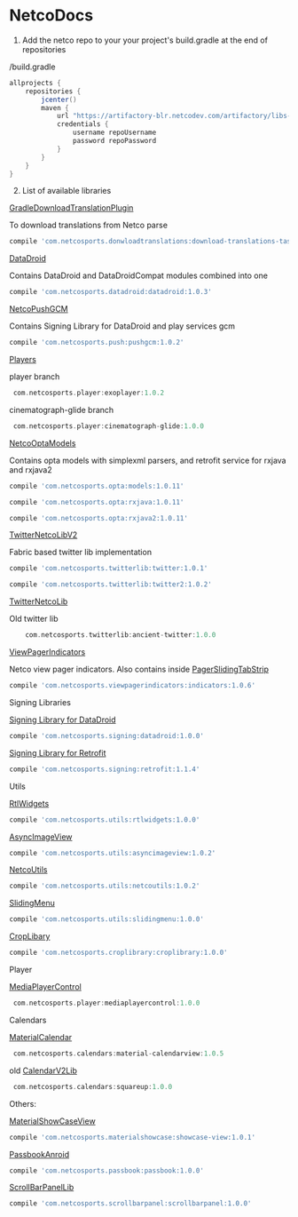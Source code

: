 # NetcoDocs

1. Add the netco repo to your your project's build.gradle at the end of repositories

/build.gradle
```groovy
allprojects {
	repositories {
		jcenter()
		maven {
            url "https://artifactory-blr.netcodev.com/artifactory/libs-release"
            credentials {
                username repoUsername
                password repoPassword
            }
        }
	}
}
```

2. List of available libraries

[GradleDownloadTranslationPlugin](https://github.com/netcosports/GradleDownloadTranslationPlugin)

To download translations from Netco parse

```groovy
compile 'com.netcosports.donwloadtranslations:download-translations-task:1.0.2'
```

[DataDroid](https://github.com/netcosports/DataDroid) 

Contains DataDroid and DataDroidCompat modules combined into one
```groovy
compile 'com.netcosports.datadroid:datadroid:1.0.3'
```

[NetcoPushGCM](https://github.com/netcosports/NetcoPushGCM) 

Contains Signing Library for DataDroid and play services gcm 
```groovy
compile 'com.netcosports.push:pushgcm:1.0.2'
```

[Players](https://github.com/netcosports/android-player-view)


player branch

```groovy
 com.netcosports.player:exoplayer:1.0.2
 ```
cinematograph-glide branch 
```groovy
 com.netcosports.player:cinematograph-glide:1.0.0
 ```

[NetcoOptaModels](https://github.com/netcosports/NetcoOptaModels_Android)

Contains opta models with simplexml parsers, and retrofit service for rxjava and rxjava2


```groovy
compile 'com.netcosports.opta:models:1.0.11'
```

```groovy
compile 'com.netcosports.opta:rxjava:1.0.11'
```

```groovy
compile 'com.netcosports.opta:rxjava2:1.0.11'
```
[TwitterNetcoLibV2](https://github.com/netcosports/TwitterNetcoLibV2)

Fabric based twitter lib implementation

	
```groovy
compile 'com.netcosports.twitterlib:twitter:1.0.1'
```
	
```groovy
compile 'com.netcosports.twitterlib:twitter2:1.0.2'
```

[TwitterNetcoLib](https://github.com/netcosports/TwitterNetcoLib)

Old twitter lib

```groovy
	com.netcosports.twitterlib:ancient-twitter:1.0.0
```

[ViewPagerIndicators](https://github.com/netcosports/ViewPagerIndicator)

Netco view pager indicators. Also contains inside [PagerSlidingTabStrip](https://github.com/netcosports/PagerSlidingTabStrip)

		
```groovy
compile 'com.netcosports.viewpagerindicators:indicators:1.0.6'
```

Signing Libraries

[Signing Library for DataDroid](https://github.com/netcosports/AndroidSigningLib)

```groovy
compile 'com.netcosports.signing:datadroid:1.0.0'
```
[Signing Library for Retrofit](https://github.com/netcosports/AndroidSigningClient_Retrofit)
```groovy
compile 'com.netcosports.signing:retrofit:1.1.4'
```

Utils

[RtlWidgets](https://github.com/netcosports/RtlWidgets_Android)

```groovy
compile 'com.netcosports.utils:rtlwidgets:1.0.0'
```

[AsyncImageView](https://github.com/netcosports/AndroidAsyncImageView)
```groovy
compile 'com.netcosports.utils:asyncimageview:1.0.2'
```

[NetcoUtils](https://github.com/netcosports/NetcoUtilsAndroid)
```groovy
compile 'com.netcosports.utils:netcoutils:1.0.2'
```

[SlidingMenu](https://github.com/netcosports/SlidingMenuAndroid)
```groovy
compile 'com.netcosports.utils:slidingmenu:1.0.0'
```

[CropLibary](https://github.com/netcosports/CropLibraryCompat)
```groovy
compile 'com.netcosports.croplibrary:croplibrary:1.0.0'
```
Player

[MediaPlayerControl](https://github.com/netcosports/MediaPlayerControlAndroid)

```groovy
 com.netcosports.player:mediaplayercontrol:1.0.0
```

Calendars

[MaterialCalendar](https://github.com/netcosports/material-calendarview)

```groovy
 com.netcosports.calendars:material-calendarview:1.0.5
```

old
[CalendarV2Lib](https://github.com/netcosports/CalendarV2Lib_Android)

```groovy
 com.netcosports.calendars:squareup:1.0.0
```	

Others:

[MaterialShowCaseView](https://github.com/netcosports/MaterialShowcaseView)

```groovy
compile 'com.netcosports.materialshowcase:showcase-view:1.0.1'
```

[PassbookAnroid](https://github.com/netcosports/PassbookAndroid)

```groovy
compile 'com.netcosports.passbook:passbook:1.0.0'
```

[ScrollBarPanelLib](https://github.com/denisshikunets/Android-ScrollBarPanel)

```groovy
compile 'com.netcosports.scrollbarpanel:scrollbarpanel:1.0.0'
```
